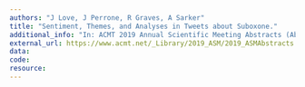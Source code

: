```yaml
---
authors: "J Love, J Perrone, R Graves, A Sarker"
title: "Sentiment, Themes, and Analyses in Tweets about Suboxone."
additional_info: "In: ACMT 2019 Annual Scientific Meeting Abstracts (Abstract 019). Journal of Medical Toxicology. Pages: 58-59. DOI: https://doi.org/10.1007/s13181-019-00699-x "
external_url: https://www.acmt.net/_Library/2019_ASM/2019_ASMAbstracts.pdf
data:
code:
resource:
---
```

